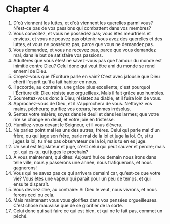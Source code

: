 # Chapter 4

1. D'où viennent les luttes, et d'où viennent les querelles parmi vous? N'est-ce pas de vos passions qui combattent dans vos membres?
2. Vous convoitez, et vous ne possédez pas; vous êtes meurtriers et envieux, et vous ne pouvez pas obtenir; vous avez des querelles et des luttes, et vous ne possédez pas, parce que vous ne demandez pas.
3. Vous demandez, et vous ne recevez pas, parce que vous demandez mal, dans le but de satisfaire vos passions.
4. Adultères que vous êtes! ne savez-vous pas que l'amour du monde est inimitié contre Dieu? Celui donc qui veut être ami du monde se rend ennemi de Dieu.
5. Croyez-vous que l'Écriture parle en vain? C'est avec jalousie que Dieu chérit l'esprit qu'il a fait habiter en nous.
6. Il accorde, au contraire, une grâce plus excellente; c'est pourquoi l'Écriture dit: Dieu résiste aux orgueilleux, Mais il fait grâce aux humbles.
7. Soumettez-vous donc à Dieu; résistez au diable, et il fuira loin de vous.
8. Approchez-vous de Dieu, et il s'approchera de vous. Nettoyez vos mains, pécheurs; purifiez vos cœurs, hommes irrésolus.
9. Sentez votre misère; soyez dans le deuil et dans les larmes; que votre rire se change en deuil, et votre joie en tristesse.
10. Humiliez-vous devant le Seigneur, et il vous élèvera.
11. Ne parlez point mal les uns des autres, frères. Celui qui parle mal d'un frère, ou qui juge son frère, parle mal de la loi et juge la loi. Or, si tu juges la loi, tu n'es pas observateur de la loi, mais tu en es juge.
12. Un seul est législateur et juge, c'est celui qui peut sauver et perdre; mais toi, qui es-tu, qui juges le prochain?
13. À vous maintenant, qui dites: Aujourd'hui ou demain nous irons dans telle ville, nous y passerons une année, nous trafiquerons, et nous gagnerons!
14. Vous qui ne savez pas ce qui arrivera demain! car, qu'est-ce que votre vie? Vous êtes une vapeur qui paraît pour un peu de temps, et qui ensuite disparaît.
15. Vous devriez dire, au contraire: Si Dieu le veut, nous vivrons, et nous ferons ceci ou cela.
16. Mais maintenant vous vous glorifiez dans vos pensées orgueilleuses. C'est chose mauvaise que de se glorifier de la sorte.
17. Celui donc qui sait faire ce qui est bien, et qui ne le fait pas, commet un péché.

